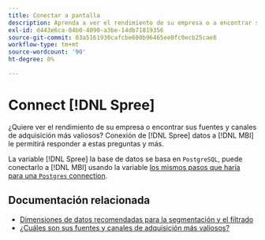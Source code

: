 ```yaml
---
title: Conectar a pantalla
description: Aprenda a ver el rendimiento de su empresa o a encontrar sus fuentes y canales de adquisición más valiosos.
exl-id: d443e6ca-04b0-4090-a3be-14db71819356
source-git-commit: 03a5161930cafcbe600b96465ee0fc0ecb25cae8
workflow-type: tm+mt
source-wordcount: '90'
ht-degree: 0%

---
```


# Connect [!DNL Spree]

¿Quiere ver el rendimiento de su empresa o encontrar sus fuentes y canales de adquisición más valiosos? Conexión de [!DNL Spree] datos a [!DNL MBI] le permitirá responder a estas preguntas y más.

La variable [!DNL Spree] la base de datos se basa en `PostgreSQL`, puede conectarlo a [!DNL MBI] usando la variable [los mismos pasos que haría para una `Postgres` connection](../integrations/postgresql.md).

## Documentación relacionada

* [Dimensiones de datos recomendadas para la segmentación y el filtrado](../../../best-practices/segment-filter.md)
* [¿Cuáles son sus fuentes y canales de adquisición más valiosos?](../../analysis/most-value-source-channel.md)
